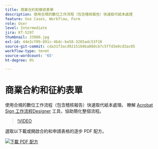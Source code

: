 ```yaml
---
title: 商業合約和徵收表單
description: 使用合規的數位工作流程（包含稽核報告）快速取代紙本處理
feature: Use Cases, Workflow, Form
role: User
level: Intermediate
jira: KT-5297
thumbnail: 33980.jpg
exl-id: 44e3cf09-891c-4bdc-be58-3265adc53f10
source-git-commit: cda31f3acd9215184ba88dcb7c5ffd3e0cd3ac05
workflow-type: tm+mt
source-wordcount: '65'
ht-degree: 0%

---
```


# 商業合約和征約表單

使用合規的數位工作流程（包含稽核報告）快速取代紙本處理。 瞭解 [Acrobat Sign 工作流程Designer](../admin/building-a-custom-workflow.md) 工具，協助簡化整個流程。

>[!VIDEO](https://video.tv.adobe.com/v/33980?quality=12&learn=on&hidetitle=true)

選取以下載或開啟合約和申請表格的逐步 PDF 配方。

[![下載 PDF 配方](../assets/acrobat_PDF_96.png)](../assets/adobe-sign_set_up_a_workflow_use_case.pdf)
